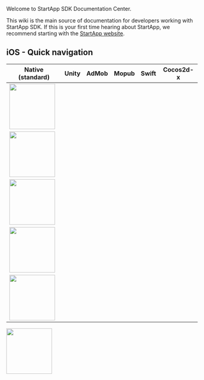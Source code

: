 Welcome to StartApp SDK Documentation Center.

This wiki is the main source of documentation for developers working with StartApp SDK. If this is your first time hearing about StartApp, we recommend starting with the [StartApp website](http://startapp.com/).

## iOS - Quick navigation

Native (standard) | Unity |  AdMob | Mopub | Swift | Cocos2d-x                      
|---|---|---|---|---|---
| [<img src="https://raw.githubusercontent.com/wiki/StartApp-SDK/Documentation/images/ios-icon-small.png" width="120px">](iOS-InApp-Documentation) | 
[<img src="https://raw.githubusercontent.com/wiki/StartApp-SDK/Documentation/images/unity3d1.jpg" width="120px">](iOS-InApp-Unity-Documentation) | 
[<img src="https://raw.githubusercontent.com/wiki/StartApp-SDK/Documentation/images/admob_logo.png" width="120px">](AdMob-Mediation-for-iOS)| 
[<img src="https://raw.githubusercontent.com/wiki/StartApp-SDK/Documentation/images/mopub.png" width="120px">](Mopub-Mediation-for-iOS) | 
[<img src="https://raw.githubusercontent.com/wiki/StartApp-SDK/Documentation/images/swift.png" width="120px">](iOS-Swift-InApp-Documentation) | 
[<img src="https://raw.githubusercontent.com/wiki/StartApp-SDK/Documentation/images/cocos2dx.png" width="120px">](iOS-InApp-cocos2dx-Documentation)
 
